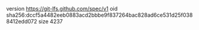 version https://git-lfs.github.com/spec/v1
oid sha256:dccf5a4482eeb0883acd2bbbe9f837264bac828ad6ce531d25f0388412edd072
size 4237
